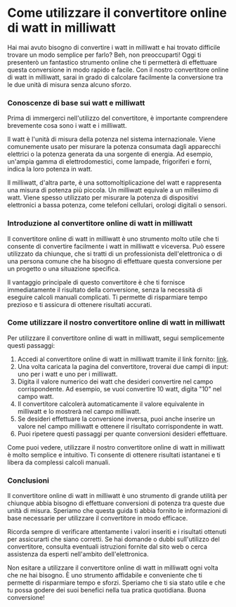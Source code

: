 Come utilizzare il convertitore online di watt in milliwatt
===========================================================

Hai mai avuto bisogno di convertire i watt in milliwatt e hai trovato difficile trovare un modo semplice per farlo? Beh, non preoccuparti! Oggi ti presenterò un fantastico strumento online che ti permetterà di effettuare questa conversione in modo rapido e facile. Con il nostro convertitore online di watt in milliwatt, sarai in grado di calcolare facilmente la conversione tra le due unità di misura senza alcuno sforzo.

### Conoscenze di base sui watt e milliwatt

Prima di immergerci nell'utilizzo del convertitore, è importante comprendere brevemente cosa sono i watt e i milliwatt.

Il watt è l'unità di misura della potenza nel sistema internazionale. Viene comunemente usato per misurare la potenza consumata dagli apparecchi elettrici o la potenza generata da una sorgente di energia. Ad esempio, un'ampia gamma di elettrodomestici, come lampade, frigoriferi e forni, indica la loro potenza in watt.

Il milliwatt, d'altra parte, è una sottomoltiplicazione del watt e rappresenta una misura di potenza più piccola. Un milliwatt equivale a un millesimo di watt. Viene spesso utilizzato per misurare la potenza di dispositivi elettronici a bassa potenza, come telefoni cellulari, orologi digitali o sensori.

### Introduzione al convertitore online di watt in milliwatt

Il convertitore online di watt in milliwatt è uno strumento molto utile che ti consente di convertire facilmente i watt in milliwatt e viceversa. Può essere utilizzato da chiunque, che si tratti di un professionista dell'elettronica o di una persona comune che ha bisogno di effettuare questa conversione per un progetto o una situazione specifica.

Il vantaggio principale di questo convertitore è che ti fornisce immediatamente il risultato della conversione, senza la necessità di eseguire calcoli manuali complicati. Ti permette di risparmiare tempo prezioso e ti assicura di ottenere risultati accurati.

### Come utilizzare il nostro convertitore online di watt in milliwatt

Per utilizzare il convertitore online di watt in milliwatt, segui semplicemente questi passaggi:

1. Accedi al convertitore online di watt in milliwatt tramite il link fornito: [link](https://www.onlinecalculatorsfree.com/it/convert/watts-to-milliwatts.html).
2. Una volta caricata la pagina del convertitore, troverai due campi di input: uno per i watt e uno per i milliwatt.
3. Digita il valore numerico dei watt che desideri convertire nel campo corrispondente. Ad esempio, se vuoi convertire 10 watt, digita "10" nel campo watt.
4. Il convertitore calcolerà automaticamente il valore equivalente in milliwatt e lo mostrerà nel campo milliwatt.
5. Se desideri effettuare la conversione inversa, puoi anche inserire un valore nel campo milliwatt e ottenere il risultato corrispondente in watt.
6. Puoi ripetere questi passaggi per quante conversioni desideri effettuare.

Come puoi vedere, utilizzare il nostro convertitore online di watt in milliwatt è molto semplice e intuitivo. Ti consente di ottenere risultati istantanei e ti libera da complessi calcoli manuali.

### Conclusioni

Il convertitore online di watt in milliwatt è uno strumento di grande utilità per chiunque abbia bisogno di effettuare conversioni di potenza tra queste due unità di misura. Speriamo che questa guida ti abbia fornito le informazioni di base necessarie per utilizzare il convertitore in modo efficace.

Ricorda sempre di verificare attentamente i valori inseriti e i risultati ottenuti per assicurarti che siano corretti. Se hai domande o dubbi sull'utilizzo del convertitore, consulta eventuali istruzioni fornite dal sito web o cerca assistenza da esperti nell'ambito dell'elettronica.

Non esitare a utilizzare il convertitore online di watt in milliwatt ogni volta che ne hai bisogno. È uno strumento affidabile e conveniente che ti permette di risparmiare tempo e sforzi. Speriamo che ti sia stato utile e che tu possa godere dei suoi benefici nella tua pratica quotidiana. Buona conversione!